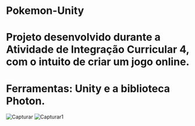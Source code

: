 # Pokemon-Unity
# Projeto desenvolvido durante a Atividade de Integração Curricular 4, com o intuito de criar um jogo online.
# Ferramentas: Unity e a biblioteca Photon.
![Capturar](https://user-images.githubusercontent.com/38335297/158398324-9a5c5ea4-2187-4455-918b-aac5253cc5ea.PNG)
![Capturar1](https://user-images.githubusercontent.com/38335297/158398334-6ca09d1e-e3a9-4f0d-9ddb-166cc86589c9.PNG)
